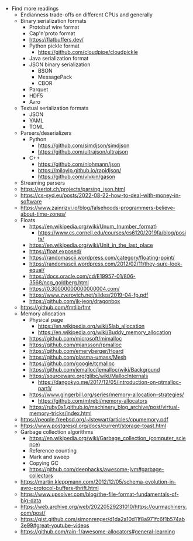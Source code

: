 - Find more readings
  - Endianness trade-offs on different CPUs and generally
  - Binary serialization formats
    - Protobuf wire format
    - Cap'n'proto format
    - https://flatbuffers.dev/
    - Python pickle format
      - https://github.com/cloudpipe/cloudpickle
    - Java serialization format
    - JSON binary serialization
      - BSON
      - MessagePack
      - CBOR
    - Parquet
    - HDF5
    - Avro
  - Textual serialization formats
    - JSON
    - YAML
    - TOML
  - Parsers/deserializers
    - Python
      - https://github.com/simdjson/simdjson
      - https://github.com/ultrajson/ultrajson
    - C++
      - https://github.com/nlohmann/json
      - https://miloyip.github.io/rapidjson/
      - https://github.com/vivkin/gason
  - Streaming parsers
  - https://seriot.ch/projects/parsing_json.html
  - https://cs-syd.eu/posts/2022-08-22-how-to-deal-with-money-in-software
  - https://www.zainrizvi.io/blog/falsehoods-programmers-believe-about-time-zones/
  - Floats
    - https://en.wikipedia.org/wiki/Unum_(number_format)
      - https://www.cs.cornell.edu/courses/cs6120/2019fa/blog/posits/
    - https://en.wikipedia.org/wiki/Unit_in_the_last_place
    - https://float.exposed/
    - https://randomascii.wordpress.com/category/floating-point/
    - https://randomascii.wordpress.com/2012/02/11/they-sure-look-equal/
    - https://docs.oracle.com/cd/E19957-01/806-3568/ncg_goldberg.html
    - https://0.30000000000000004.com/
    - https://www.zverovich.net/slides/2019-04-fp.pdf
    - https://github.com/jk-jeon/dragonbox
  - https://github.com/fmtlib/fmt
  - Memory allocation
    - Physical page
      - https://en.wikipedia.org/wiki/Slab_allocation
      - https://en.wikipedia.org/wiki/Buddy_memory_allocation
    - https://github.com/microsoft/mimalloc
    - https://github.com/mjansson/rpmalloc
    - https://github.com/emeryberger/Hoard
    - https://github.com/plasma-umass/Mesh
    - https://github.com/google/tcmalloc
    - https://github.com/jemalloc/jemalloc/wiki/Background
    - https://sourceware.org/glibc/wiki/MallocInternals
      - https://dangokyo.me/2017/12/05/introduction-on-ptmalloc-part1/
    - https://www.gingerbill.org/series/memory-allocation-strategies/
      - https://github.com/mtrebi/memory-allocators
    - https://ruby0x1.github.io/machinery_blog_archive/post/virtual-memory-tricks/index.html
  - https://people.freebsd.org/~lstewart/articles/cpumemory.pdf
  - https://www.postgresql.org/docs/current/storage-toast.html
  - Garbage collection algorithms
    - https://en.wikipedia.org/wiki/Garbage_collection_(computer_science)
    - Reference counting
    - Mark and sweep
    - Copying GC
    - https://github.com/deephacks/awesome-jvm#garbage-collectors
  - https://martin.kleppmann.com/2012/12/05/schema-evolution-in-avro-protocol-buffers-thrift.html
  - https://www.upsolver.com/blog/the-file-format-fundamentals-of-big-data
  - https://web.archive.org/web/20220529231010/https://ourmachinery.com/post/
  - https://gist.github.com/simonrenger/d1da2a10d11f8a971fc6f1b574ab3e99#great-youtube-videos
  - https://github.com/rain-1/awesome-allocators#general-learning
